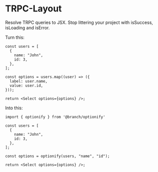 # TRPC-Layout

Resolve TRPC queries to JSX. Stop littering your project with isSuccess, isLoading and isError.


Turn this:

```tsx
const users = [
  {
    name: "John",
    id: 3,
  },
];

const options = users.map((user) => ({
  label: user.name,
  value: user.id,
}));

return <Select options={options} />;
```

Into this:

```tsx
import { optionify } from '@branch/optionify'

const users = [
  {
    name: "John",
    id: 3,
  },
];

const options = optionify(users, "name", "id");

return <Select options={options} />;
```

